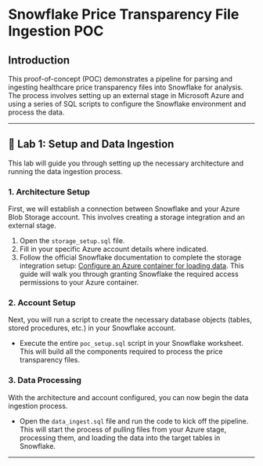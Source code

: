 # Snowflake Price Transparency File Ingestion POC

## Introduction

This proof-of-concept (POC) demonstrates a pipeline for parsing and ingesting healthcare price transparency files into Snowflake for analysis. The process involves setting up an external stage in Microsoft Azure and using a series of SQL scripts to configure the Snowflake environment and process the data.

---

## 🧪 Lab 1: Setup and Data Ingestion

This lab will guide you through setting up the necessary architecture and running the data ingestion process.

### 1. Architecture Setup

First, we will establish a connection between Snowflake and your Azure Blob Storage account. This involves creating a storage integration and an external stage.

1.  Open the `storage_setup.sql` file.
2.  Fill in your specific Azure account details where indicated.
3.  Follow the official Snowflake documentation to complete the storage integration setup: [Configure an Azure container for loading data](https://docs.snowflake.com/en/user-guide/data-load-azure-config). This guide will walk you through granting Snowflake the required access permissions to your Azure container.

### 2. Account Setup

Next, you will run a script to create the necessary database objects (tables, stored procedures, etc.) in your Snowflake account.

* Execute the entire `poc_setup.sql` script in your Snowflake worksheet. This will build all the components required to process the price transparency files.

### 3. Data Processing

With the architecture and account configured, you can now begin the data ingestion process.

* Open the `data_ingest.sql` file and run the code to kick off the pipeline. This will start the process of pulling files from your Azure stage, processing them, and loading the data into the target tables in Snowflake.

---